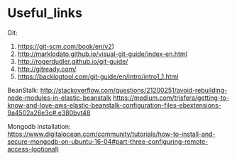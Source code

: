 # Useful_links

Git:
  1. https://git-scm.com/book/en/v2)
  2. http://marklodato.github.io/visual-git-guide/index-en.html 
  3. http://rogerdudler.github.io/git-guide/
  4. http://gitready.com/
  5. https://backlogtool.com/git-guide/en/intro/intro1_1.html
 
BeanStalk:
http://stackoverflow.com/questions/21200251/avoid-rebuilding-node-modules-in-elastic-beanstalk
https://medium.com/trisfera/getting-to-know-and-love-aws-elastic-beanstalk-configuration-files-ebextensions-9a4502a26e3c#.e380bvt48

Mongodb installation:
https://www.digitalocean.com/community/tutorials/how-to-install-and-secure-mongodb-on-ubuntu-16-04#part-three-configuring-remote-access-(optional)
